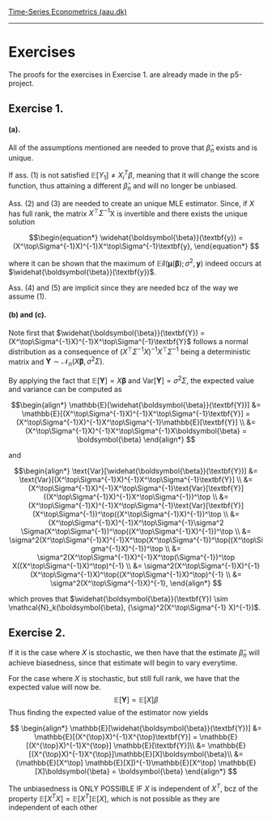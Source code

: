
[Time-Series Econometrics (aau.dk)](https://www.moodle.aau.dk/pluginfile.php/3254531/mod_resource/content/2/Introduction%20and%20Decomposition.pdf)

****

# Exercises

The proofs for the exercises in Exercise 1. are already made in the p5-project.

## Exercise 1.

#### (a).
All of the assumptions mentioned are needed to prove that $\hat\beta_n$ exists and is unique. 

If ass. (1) is not satisfied $\mathbb{E}[Y_{1}]\neq X^{T}_{i} \beta$, meaning that it will change the score function, thus attaining a different $\hat\beta_{n}$ and will no longer be unbiased.

Ass. (2) and (3) are needed to create an unique MLE estimator. Since, if $X$ has full rank, the matrix $X^\top\Sigma^{-1}$X is invertible and there exists the unique solution

$$\begin{equation*}
    \widehat{\boldsymbol{\beta}}(\textbf{y}) = (X^\top\Sigma^{-1}X)^{-1}X^\top\Sigma^{-1}\textbf{y},
\end{equation*}
$$

where it can be shown that the maximum of $\mathbb{E}ll(\boldsymbol{\mu}(\boldsymbol{\beta});\sigma^2,\textbf{y})$ indeed occurs at $\widehat{\boldsymbol{\beta}}(\textbf{y})$.


Ass. (4) and (5) are implicit since they are needed bcz of the way we assume (1).

#### (b) and (c).
Note first that $\widehat{\boldsymbol{\beta}}(\textbf{Y}) = (X^\top\Sigma^{-1}X)^{-1}X^\top\Sigma^{-1}\textbf{Y}$ follows a normal distribution as a consequence of $(X^\top\Sigma^{-1}X)^{-1}X^\top\Sigma^{-1}$ being a deterministic matrix and $\textbf{Y} \sim \mathcal{N}_n(X\boldsymbol{\beta}, \sigma^2\Sigma)$.

By applying the fact that $\mathbb{E}[\textbf{Y}] = X\boldsymbol{\beta}$ and $\text{Var}[\textbf{Y}] = \sigma^2\Sigma$, the expected value and variance can be computed as

$$\begin{align*}
    \mathbb{E}[\widehat{\boldsymbol{\beta}}(\textbf{Y})] &= \mathbb{E}[(X^\top\Sigma^{-1}X)^{-1}X^\top\Sigma^{-1}\textbf{Y}] = (X^\top\Sigma^{-1}X)^{-1}X^\top\Sigma^{-1}\mathbb{E}[\textbf{Y}] \\
    &= (X^\top\Sigma^{-1}X)^{-1}X^\top\Sigma^{-1}X\boldsymbol{\beta} = \boldsymbol{\beta}
\end{align*}
$$

and

$$\begin{align*}
    \text{Var}[\widehat{\boldsymbol{\beta}}(\textbf{Y})] &= \text{Var}[(X^\top\Sigma^{-1}X)^{-1}X^\top\Sigma^{-1}\textbf{Y}] \\
    &= (X^\top\Sigma^{-1}X)^{-1}X^\top\Sigma^{-1}\text{Var}[\textbf{Y}]((X^\top\Sigma^{-1}X)^{-1}X^\top\Sigma^{-1})^\top \\
    &= (X^\top\Sigma^{-1}X)^{-1}X^\top\Sigma^{-1}\text{Var}[\textbf{Y}](X^\top\Sigma^{-1})^\top((X^\top\Sigma^{-1}X)^{-1})^\top \\
    &=(X^\top\Sigma^{-1}X)^{-1}X^\top\Sigma^{-1}\sigma^2 \Sigma(X^\top\Sigma^{-1})^\top((X^\top\Sigma^{-1}X)^{-1})^\top \\
    &= \sigma^2(X^\top\Sigma^{-1}X)^{-1}X^\top(X^\top\Sigma^{-1})^\top((X^\top\Sigma^{-1}X)^{-1})^\top \\
    &= \sigma^2(X^\top\Sigma^{-1}X)^{-1}X^\top(\Sigma^{-1})^\top X((X^\top\Sigma^{-1}X)^\top)^{-1} \\
    &= \sigma^2(X^\top\Sigma^{-1}X)^{-1}(X^\top\Sigma^{-1}X)^\top((X^\top\Sigma^{-1}X)^\top)^{-1} \\
    &= \sigma^2(X^\top\Sigma^{-1}X)^{-1},
\end{align*}
$$

which proves that $\widehat{\boldsymbol{\beta}}(\textbf{Y}) \sim \mathcal{N}_k(\boldsymbol{\beta}, {\sigma}^2(X^\top\Sigma^{-1} X)^{-1})$.

## Exercise 2.
If it is the case where $X$ is stochastic, we then have that the estimate $\hat \beta_n$ will achieve biasedness, since that estimate will begin to vary everytime.

For the case where $X$ is stochastic, but still full rank, we have that the expected value will now be.$$\mathbb{E}[\mathbf{Y}] = \mathbb{E}[X]\beta$$Thus finding the expected value of the estimator now yields

$$
\begin{align*}
    \mathbb{E}[\widehat{\boldsymbol{\beta}}(\textbf{Y})] &= \mathbb{E}[(X^{\top}X)^{-1}X^{\top}\textbf{Y}] = \mathbb{E}[(X^{\top}X)^{-1}X^{\top}] \mathbb{E}[\textbf{Y}]\\
	&= \mathbb{E}[(X^{\top}X)^{-1}X^{\top}]\mathbb{E}[X]\boldsymbol{\beta}\\
    &= (\mathbb{E}[X^\top] \mathbb{E}[X])^{-1}\mathbb{E}[X^\top] \mathbb{E}[X]\boldsymbol{\beta} = \boldsymbol{\beta}
\end{align*}
$$

The unbiasedness is ONLY POSSIBLE IF $X$ is independent of $X^{T}$, bcz of the property $\mathbb{E}[X^TX]=\mathbb{E}[X^{T}]\mathbb{E}[X]$, which is not possible as they are independent of each other
